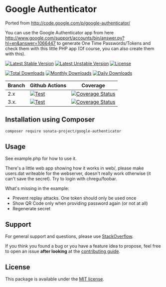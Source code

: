 # Google Authenticator

Ported from http://code.google.com/p/google-authenticator/

You can use the Google Authenticator app from here
http://www.google.com/support/accounts/bin/answer.py?hl=en&answer=1066447
to generate One Time Passwords/Tokens and check them with this little
PHP app (Of course, you can also create them with this).

[![Latest Stable Version](https://poser.pugx.org/sonata-project/google-authenticator/v/stable)](https://packagist.org/packages/sonata-project/google-authenticator)
[![Latest Unstable Version](https://poser.pugx.org/sonata-project/google-authenticator/v/unstable)](https://packagist.org/packages/sonata-project/google-authenticator)
[![License](https://poser.pugx.org/sonata-project/google-authenticator/license)](https://packagist.org/packages/sonata-project/google-authenticator)

[![Total Downloads](https://poser.pugx.org/sonata-project/google-authenticator/downloads)](https://packagist.org/packages/sonata-project/google-authenticator)
[![Monthly Downloads](https://poser.pugx.org/sonata-project/google-authenticator/d/monthly)](https://packagist.org/packages/sonata-project/google-authenticator)
[![Daily Downloads](https://poser.pugx.org/sonata-project/google-authenticator/d/daily)](https://packagist.org/packages/sonata-project/google-authenticator)

Branch | Github Actions | Coverage |
------ | -------------- | -------- |
2.x    | [![Test][test_stable_badge]][test_stable_link]     | [![Coverage Status][coverage_stable_badge]][coverage_stable_link]     |
3.x.   | [![Test][test_unstable_badge]][test_unstable_link] | [![Coverage Status][coverage_unstable_badge]][coverage_unstable_link] |

## Installation using Composer

```bash
composer require sonata-project/google-authenticator
```

## Usage

See example.php for how to use it.

There's a little web app showing how it works in web/, please make users.dat
writeable for the webserver, doesn't really work otherwise (it can't save the
secret). Try to login with chregu/foobar.

What's missing in the example:

 * Prevent replay attacks. One token should only be used once
 * Show QR Code only when providing password again (or not at all)
 * Regenerate secret

## Support

For general support and questions, please use [StackOverflow](http://stackoverflow.com/questions/tagged/sonata).

If you think you found a bug or you have a feature idea to propose, feel free to open an issue
**after looking** at the [contributing guide](CONTRIBUTING.md).

## License

This package is available under the [MIT license](LICENSE).

[test_stable_badge]: https://github.com/sonata-project/GoogleAuthenticator/workflows/Test/badge.svg?branch=2.x
[test_stable_link]: https://github.com/sonata-project/GoogleAuthenticator/actions?query=workflow:test+branch:2.x
[test_unstable_badge]: https://github.com/sonata-project/GoogleAuthenticator/workflows/Test/badge.svg?branch=3.x
[test_unstable_link]: https://github.com/sonata-project/GoogleAuthenticator/actions?query=workflow:test+branch:3.x

[coverage_stable_badge]: https://codecov.io/gh/sonata-project/GoogleAuthenticator/branch/2.x/graph/badge.svg
[coverage_stable_link]: https://codecov.io/gh/sonata-project/GoogleAuthenticator/branch/2.x
[coverage_unstable_badge]: https://codecov.io/gh/sonata-project/GoogleAuthenticator/branch/3.x/graph/badge.svg
[coverage_unstable_link]: https://codecov.io/gh/sonata-project/GoogleAuthenticator/branch/3.x
